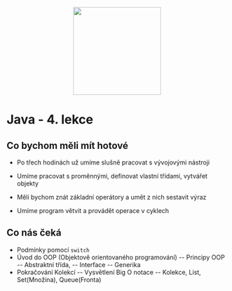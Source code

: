 <p align="center">
  <img src="https://engeto.cz/wp-content/uploads/2019/01/engeto-square.png" width="200" height="200">
</p>

# Java - 4. lekce

## Co bychom měli mít hotové

 - Po třech hodinách už umíme slušně pracovat s vývojovými nástroji
 
 - Umíme pracovat s proměnnými, definovat vlastní třídami, vytvářet objekty

 - Měli bychom znát základní operátory a umět z nich sestavit výraz
 
 - Umíme program větvit a provádět operace v cyklech
 
## Co nás čeká

- Podmínky pomocí `switch`
- Úvod do OOP (Objektově orientovaného programování)
-- Principy OOP
-- Abstraktní třída,
-- Interface
-- Generika
- Pokračování Kolekcí
-- Vysvětlení Big O notace
-- Kolekce, List, Set(Množina), Queue(Fronta)
